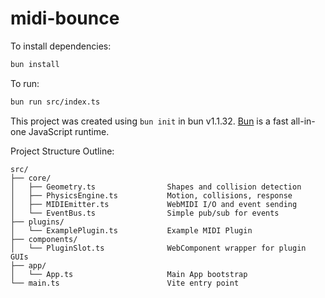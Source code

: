 # midi-bounce

To install dependencies:

```bash
bun install
```

To run:

```bash
bun run src/index.ts
```

This project was created using `bun init` in bun v1.1.32. [Bun](https://bun.sh) is a fast all-in-one JavaScript runtime.


Project Structure Outline:

    src/
    ├── core/
    │   ├── Geometry.ts                Shapes and collision detection
    │   ├── PhysicsEngine.ts           Motion, collisions, response
    │   ├── MIDIEmitter.ts             WebMIDI I/O and event sending
    │   └── EventBus.ts                Simple pub/sub for events
    ├── plugins/
    │   └── ExamplePlugin.ts           Example MIDI Plugin
    ├── components/
    │   └── PluginSlot.ts              WebComponent wrapper for plugin GUIs
    ├── app/
    │   └── App.ts                     Main App bootstrap
    └── main.ts                        Vite entry point
